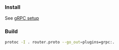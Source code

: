 ### Install
See [gRPC setup](../docs/grpc-setup.md)

### Build
```sh
protoc -I . router.proto --go_out=plugins=grpc:.
```
